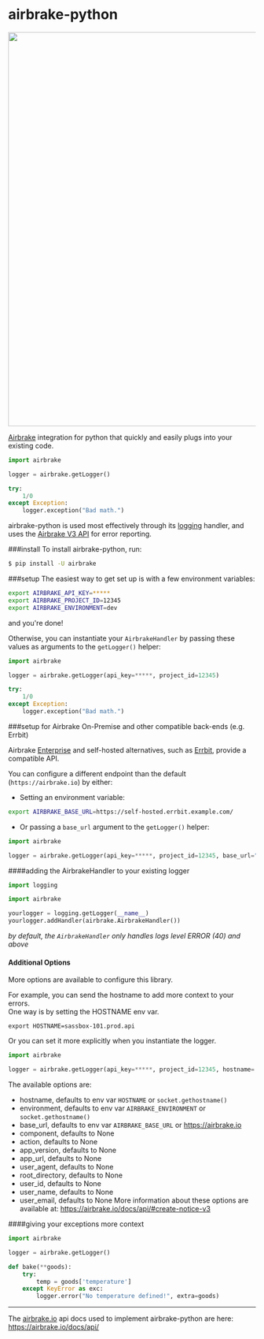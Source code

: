 airbrake-python
===============

<img src="http://f.cl.ly/items/3Z1A202C1U2j3E1O1N0n/python%2009.19.32.jpg" width=800px>

[Airbrake](https://airbrake.io/) integration for python that quickly and easily plugs into your existing code.

```python
import airbrake

logger = airbrake.getLogger()

try:
    1/0
except Exception:
    logger.exception("Bad math.")

```
airbrake-python is used most effectively through its [logging](http://docs.python.org/2/library/logging.html) handler, and uses the [Airbrake V3 API](https://airbrake.io/docs/api/) for error reporting.

###install
To install airbrake-python, run:
```bash
$ pip install -U airbrake
```

###setup
The easiest way to get set up is with a few environment variables:
```bash
export AIRBRAKE_API_KEY=*****
export AIRBRAKE_PROJECT_ID=12345
export AIRBRAKE_ENVIRONMENT=dev
```
and you're done!  


Otherwise, you can instantiate your `AirbrakeHandler` by passing these values as arguments to the `getLogger()` helper:
```python
import airbrake

logger = airbrake.getLogger(api_key=*****, project_id=12345)

try:
    1/0
except Exception:
    logger.exception("Bad math.")
```

###setup for Airbrake On-Premise and other compatible back-ends (e.g. Errbit)

Airbrake [Enterprise](https://airbrake.io/enterprise) and self-hosted alternatives, such as [Errbit](https://github.com/errbit/errbit), provide a compatible API.

You can configure a different endpoint than the default (`https://airbrake.io`) by either:

 * Setting an environment variable:
 
```bash
export AIRBRAKE_BASE_URL=https://self-hosted.errbit.example.com/
```

 * Or passing a `base_url` argument to the `getLogger()` helper:

```python
import airbrake

logger = airbrake.getLogger(api_key=*****, project_id=12345, base_url="https://self-hosted.errbit.example.com/")
```

####adding the AirbrakeHandler to your existing logger
```python
import logging

import airbrake

yourlogger = logging.getLogger(__name__)
yourlogger.addHandler(airbrake.AirbrakeHandler())
```
_by default, the `AirbrakeHandler` only handles logs level ERROR (40) and above_

#### Additional Options
More options are available to configure this library. 

For example, you can send the hostname to add more context to your errors.  
One way is by setting the HOSTNAME env var.
```
export HOSTNAME=sassbox-101.prod.api
```
Or you can set it more explicitly when you instantiate the logger.
```python
import airbrake

logger = airbrake.getLogger(api_key=*****, project_id=12345, hostname='sassbox-101.prod.api')
```

The available options are:
- hostname, defaults to env var `HOSTNAME` or `socket.gethostname()`
- environment, defaults to env var `AIRBRAKE_ENVIRONMENT` or `socket.gethostname()`
- base_url, defaults to env var `AIRBRAKE_BASE_URL` or https://airbrake.io
- component, defaults to None
- action, defaults to None
- app_version, defaults to None
- app_url, defaults to None
- user_agent, defaults to None
- root_directory, defaults to None
- user_id, defaults to None
- user_name, defaults to None
- user_email, defaults to None
More information about these options are available at: https://airbrake.io/docs/api/#create-notice-v3

####giving your exceptions more context
```python
import airbrake

logger = airbrake.getLogger()

def bake(**goods):
    try:
        temp = goods['temperature']
    except KeyError as exc:
        logger.error("No temperature defined!", extra=goods)
```

-----------------

The [airbrake.io](https://airbrake.io/) api docs used to implement airbrake-python are here:
https://airbrake.io/docs/api/

